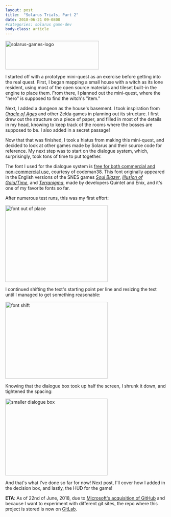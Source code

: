 ```yaml
---
layout: post
title:  "Solarus Trials, Part 2"
date: 2018-06-21 09-0800
#categories: solarus game-dev
body-class: article
---
```


<img src="http://www.solarus-games.org/wp-content/uploads/2013/05/solarus-logo-black-on-transparent1.png" alt="solarus-games-logo" title="Solarus Is Pretty Decent" width="292.8" height="88.8" />

I started off with a prototype mini-quest as an exercise before getting into the real quest. First, I began mapping a small house with a witch as its lone resident, using most of the open source materials and tileset built-in the engine to place them. From there, I planned out the mini-quest, where the "hero" is supposed to find the witch's "item." 

Next, I added a dungeon as the house's basement. I took inspiration from [*Oracle of Ages*][ooa] and other Zelda games in planning out its structure. I first drew out the structure on a piece of paper, and filled in most of the details in my head, knowing to keep track of the rooms where the bosses are supposed to be. I also added in a secret passage!

Now that that was finished, I took a hiatus from making this mini-quest, and decided to look at other games made by Solarus and their source code for reference. My next step was to start on the dialogue system, which, surprisingly, took tons of time to put together.

The font I used for the dialogue system is [free for both commercial and non-commercial use][font], courtesy of codeman38. This font originally appeared in the English versions of the SNES games [*Soul Blazer*][sb], [*Illusion of Gaia/Time*][iog], and [*Terranigma*][terra], made by developers Quintet and Enix, and it's one of my favorite fonts so far.

After numerous test runs, this was my first effort:

<img src="https://i.imgur.com/5jkwHYt.png" alt="font out of place" width="320" height="240" />

I continued shifting the text's starting point per line and resizing the text until I managed to get something reasonable:

<img src="https://i.imgur.com/pTjMz00.png" alt="font shift" width="320" height="240" />

Knowing that the dialogue box took up half the screen, I shrunk it down, and tightened the spacing:

<img src="https://i.imgur.com/klu1BBa.png" alt="smaller dialogue box" width="320" height="240" />

And that's what I've done so far for now! Next post, I'll cover how I added in the decision box, and lastly, the HUD for the game!

**ETA**: As of 22nd of June, 2018, due to [Microsoft's acquisition of GitHub][acquisition] and because I want to experiment with different git sites, the repo where this project is stored is now on [GitLab][gl].

[ooa]: https://en.wikipedia.org/wiki/The_Legend_of_Zelda%3A_Oracle_of_Seasons_and_Oracle_of_Ages#Oracle_of_Ages
[font]: http://www.1001fonts.com/lunchtime-doubly-so-font.html
[sb]: https://www.wikipedia.org/wiki/Soul_Blazer
[iog]: https://www.wikipedia.org/wiki/Illusion_of_Gaia
[terra]: https://www.wikipedia.org/wiki/Terranigma
[acquisition]: https://news.microsoft.com/2018/06/04/microsoft-to-acquire-github-for-7-5-billion/
[gl]: https://gitlab.com/boaromayo/EoD-noncanon